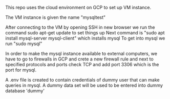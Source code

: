 This repo uses the cloud environment on GCP to set up VM instance.

The VM instance is given the name "mysqltest"


After connecting to the VM by opening SSH in new browser we run the command sudo apt-get update to set things up
Next command is "sudo apt install mysql-server mysql-client" which installs mysql
To get into mysql we run "sudo mysql"

In order to make the mysql instance available to external computers, we have to go to firewalls in GCP and crete a new firewall rule and next to specified protocols and ports check TCP and add port 3306 which is the port for mysql.

A .env file is created to contain credentials of dummy user that can make queries in mysql. 
A dummy data set will be used to be entered into dummy database 'dummy'
